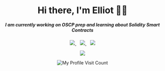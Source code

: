 <h1 align='center'>
   Hi there, I'm Elliot 👨‍💻
</h1>

<h5 align='center'>
  I am currently working on OSCP prep and learning about Solidity Smart Contracts
</h5>

<p align='center'>
  <a href="https://www.linkedin.com/in/emason101/">
    <img src="https://img.shields.io/badge/LinkedIn-0077B5?style=for-the-badge&logo=linkedin&logoColor=white" />
  </a>&nbsp;&nbsp;
  <a href="https://masoncomputers.com">
     <img src="https://img.shields.io/static/v1?label=&message=Mason Computers&color=blue&style=for-the-badge" />
  </a>&nbsp;&nbsp;
  <a href="https://etherscan.io/address/0xc76BaF6Ade02ACe2a489fAB56eD9dC4AA570B2Cc">
    <img src="https://img.shields.io/badge/0x76B...0B2Cc-3C3C3D?style=for-the-badge&logo=ethereum&logoColor=white" />
  </a>
</p>

<!-- Row of dynamic badges -->


<!-- Quick Bio -->


<p align="center">
<!--  TODO write an elevator pitch here  -->
</p>


<p align='center'>
<!--   <a href="https://github.com/anuraghazra/github-readme-stats">
    <img align='center' src="https://github-readme-stats.vercel.app/api/top-langs/?username=ejmason101&layout=compact&theme=react" />
  </a> -->
  
  <a href="https://github.com/anuraghazra/github-readme-stats">
    <img align='center' src="https://github-readme-stats.vercel.app/api?username=ejmason101&show_icons=true&theme=react" />
  </a>
    

</p>

<p align='center'>
</p>

<!-- [![https://hackthebox.eu/profile/427509](https://www.hackthebox.eu/badge/image/427509)](https://app.hackthebox.eu/profile/427509) -->



<p align='center'>
  <img align="center" src="https://komarev.com/ghpvc/?username=ejmason101" alt="My Profile Visit Count" />
</p>

<!-- 
  Useful sources for building a github profile README
  https://github.com/alexandresanlim/Badges4-README.md-Profile
  https://github.com/anuraghazra/github-readme-stats
-->

